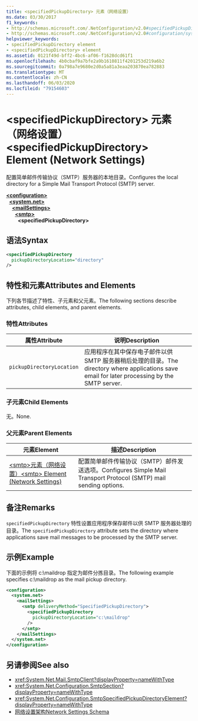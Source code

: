 ```yaml
---
title: <specifiedPickupDirectory> 元素（网络设置）
ms.date: 03/30/2017
f1_keywords:
- http://schemas.microsoft.com/.NetConfiguration/v2.0#specifiedPickupDirectory
- http://schemas.microsoft.com/.NetConfiguration/v2.0#configuration/system.net/mailSettings/smtp/specifiedPickupDirectory
helpviewer_keywords:
- specifiedPickupDirectory element
- <specifiedPickupDirectory> element
ms.assetid: 0121f49d-bff2-4bc6-af06-f1628dcd61f1
ms.openlocfilehash: 4b0cbaf9a7bfe2a9b1610811f4201253d219a6b2
ms.sourcegitcommit: 0a798a7e9680e2d0a5a81a3eaa203870ea782883
ms.translationtype: MT
ms.contentlocale: zh-CN
ms.lasthandoff: 06/03/2020
ms.locfileid: "79154603"
---
```

# <a name="specifiedpickupdirectory-element-network-settings"></a><span data-ttu-id="1068f-102">\<specifiedPickupDirectory> 元素（网络设置）</span><span class="sxs-lookup"><span data-stu-id="1068f-102">\<specifiedPickupDirectory> Element (Network Settings)</span></span>
<span data-ttu-id="1068f-103">配置简单邮件传输协议（SMTP）服务器的本地目录。</span><span class="sxs-lookup"><span data-stu-id="1068f-103">Configures the local directory for a Simple Mail Transport Protocol (SMTP) server.</span></span>  
  
[**\<configuration>**](../configuration-element.md)\
&nbsp;&nbsp;[**\<system.net>**](system-net-element-network-settings.md)\
&nbsp;&nbsp;&nbsp;&nbsp;[**\<mailSettings>**](mailsettings-element-network-settings.md)\
&nbsp;&nbsp;&nbsp;&nbsp;&nbsp;&nbsp;[**\<smtp>**](smtp-element-network-settings.md)\
&nbsp;&nbsp;&nbsp;&nbsp;&nbsp;&nbsp;&nbsp;&nbsp;**\<specifiedPickupDirectory>**  
  
## <a name="syntax"></a><span data-ttu-id="1068f-104">语法</span><span class="sxs-lookup"><span data-stu-id="1068f-104">Syntax</span></span>  
  
```xml  
<specifiedPickupDirectory  
  pickupDirectoryLocation="directory"
/>  
```  
  
## <a name="attributes-and-elements"></a><span data-ttu-id="1068f-105">特性和元素</span><span class="sxs-lookup"><span data-stu-id="1068f-105">Attributes and Elements</span></span>  
 <span data-ttu-id="1068f-106">下列各节描述了特性、子元素和父元素。</span><span class="sxs-lookup"><span data-stu-id="1068f-106">The following sections describe attributes, child elements, and parent elements.</span></span>  
  
### <a name="attributes"></a><span data-ttu-id="1068f-107">特性</span><span class="sxs-lookup"><span data-stu-id="1068f-107">Attributes</span></span>  
  
|<span data-ttu-id="1068f-108">属性</span><span class="sxs-lookup"><span data-stu-id="1068f-108">Attribute</span></span>|<span data-ttu-id="1068f-109">说明</span><span class="sxs-lookup"><span data-stu-id="1068f-109">Description</span></span>|  
|---------------|-----------------|  
|`pickupDirectoryLocation`|<span data-ttu-id="1068f-110">应用程序在其中保存电子邮件以供 SMTP 服务器稍后处理的目录。</span><span class="sxs-lookup"><span data-stu-id="1068f-110">The directory where applications save email for later processing by the SMTP server.</span></span>|  
  
### <a name="child-elements"></a><span data-ttu-id="1068f-111">子元素</span><span class="sxs-lookup"><span data-stu-id="1068f-111">Child Elements</span></span>  
 <span data-ttu-id="1068f-112">无。</span><span class="sxs-lookup"><span data-stu-id="1068f-112">None.</span></span>  
  
### <a name="parent-elements"></a><span data-ttu-id="1068f-113">父元素</span><span class="sxs-lookup"><span data-stu-id="1068f-113">Parent Elements</span></span>  
  
|<span data-ttu-id="1068f-114">元素</span><span class="sxs-lookup"><span data-stu-id="1068f-114">Element</span></span>|<span data-ttu-id="1068f-115">描述</span><span class="sxs-lookup"><span data-stu-id="1068f-115">Description</span></span>|  
|-------------|-----------------|  
|[<span data-ttu-id="1068f-116">\<smtp>元素（网络设置）</span><span class="sxs-lookup"><span data-stu-id="1068f-116">\<smtp> Element (Network Settings)</span></span>](smtp-element-network-settings.md)|<span data-ttu-id="1068f-117">配置简单邮件传输协议（SMTP）邮件发送选项。</span><span class="sxs-lookup"><span data-stu-id="1068f-117">Configures Simple Mail Transport Protocol (SMTP) mail sending options.</span></span>|  
  
## <a name="remarks"></a><span data-ttu-id="1068f-118">备注</span><span class="sxs-lookup"><span data-stu-id="1068f-118">Remarks</span></span>  
 <span data-ttu-id="1068f-119">`specifiedPickupDirectory` 特性设置应用程序保存邮件以供 SMTP 服务器处理的目录。</span><span class="sxs-lookup"><span data-stu-id="1068f-119">The `specifiedPickupDirectory` attribute sets the directory where applications save mail messages to be processed by the SMTP server.</span></span>  
  
## <a name="example"></a><span data-ttu-id="1068f-120">示例</span><span class="sxs-lookup"><span data-stu-id="1068f-120">Example</span></span>  
 <span data-ttu-id="1068f-121">下面的示例将 c:\maildrop 指定为邮件分拣目录。</span><span class="sxs-lookup"><span data-stu-id="1068f-121">The following example specifies c:\maildrop as the mail pickup directory.</span></span>  
  
```xml  
<configuration>  
  <system.net>  
    <mailSettings>  
      <smtp deliveryMethod="SpecifiedPickupDirectory">  
        <specifiedPickupDirectory  
          pickupDirectoryLocation="c:\maildrop"  
        />  
      </smtp>  
    </mailSettings>  
  </system.net>  
</configuration>  
```  
  
## <a name="see-also"></a><span data-ttu-id="1068f-122">另请参阅</span><span class="sxs-lookup"><span data-stu-id="1068f-122">See also</span></span>

- <xref:System.Net.Mail.SmtpClient?displayProperty=nameWithType>
- <xref:System.Net.Configuration.SmtpSection?displayProperty=nameWithType>
- <xref:System.Net.Configuration.SmtpSpecifiedPickupDirectoryElement?displayProperty=nameWithType>
- [<span data-ttu-id="1068f-123">网络设置架构</span><span class="sxs-lookup"><span data-stu-id="1068f-123">Network Settings Schema</span></span>](index.md)
